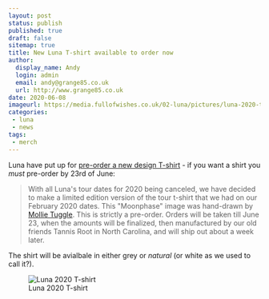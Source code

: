 ```yaml
---
layout: post
status: publish
published: true
draft: false
sitemap: true
title: New Luna T-shirt available to order now
author:
  display_name: Andy
  login: admin
  email: andy@grange85.co.uk
  url: http://www.grange85.co.uk
date: 2020-06-08
imageurl: https://media.fullofwishes.co.uk/02-luna/pictures/luna-2020-t-shirt-grey.jpg
categories:
 - luna
 - news
tags:
 - merch
---
```

Luna have put up for [pre-order a new design T-shirt](https://kf-merch.com/collections/luna) - if you want a shirt you _must_ pre-order by 23rd of June:

> With all Luna's tour dates for 2020 being canceled, we have decided to make a limited edition version of the tour t-shirt that we had on our February 2020 dates. This "Moonphase" image was hand-drawn by [Mollie Tuggle](https://www.mollietuggle.com/). This is strictly a pre-order. Orders will be taken till June 23, when the amounts will be finalized, then manufactured by our old friends Tannis Root in North Carolina, and will ship out about a week later.

The shirt will be avialbale in either grey or _natural_ (or white as we used to call it?).

<figure class="caption aligncenter"><img src="https://media.fullofwishes.co.uk/02-luna/pictures/luna-2020-t-shirt-grey.jpg" alt="Luna 2020 T-shirt" /><figcaption class="caption-text">Luna 2020 T-shirt</figcaption></figure>